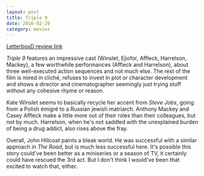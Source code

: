 ```yaml
---
layout: post
title: Triple 9 
date: 2016-02-29
category: movies
---
```

 
[LetterboxD review link](http://letterboxd.com/samarthbhaskar/film/triple-9/)

 <em>Triple 9</em> features an impressive cast (Winslet, Ejiofor, Affleck, Harrelson, Mackey), a few worthwhile performances (Affleck and Harrelson), about three well-executed action sequences and not much else. The rest of the film is mired in cliché, refuses to invest in plot or character development and shows a director and cinematographer seemingly just trying stuff without any cohesive rhyme or reason.

Kate Winslet seems to basically recycle her accent from <em>Steve Jobs</em>, going from a Polish émigré to a Russian jewish matriarch. Anthony Mackey and Casey Affleck make a little more out of their roles than their colleagues, but not by much. Harrelson, when he's not saddled with the unexplained burden of being a drug addict, also rises above the fray.

Overall, John Hillcoat paints a bleak world. He was successful with a similar approach in <em>The Road</em>, but is much less successful here. It's possible this story could've been better as a miniseries or a season of TV, it certainly could have rescued the 3rd act. But I don't think I would've been that excited to watch that, either.
